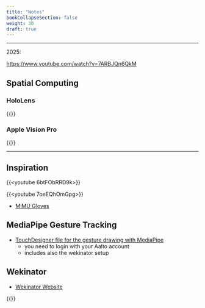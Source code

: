 ```yaml
---
title: "Notes"
bookCollapseSection: false
weight: 30
draft: true
---
```


---


2025:

https://www.youtube.com/watch?v=7ARBJQn6QkM

## Spatial Computing

### HoloLens

{{<youtube me8AzTCiabI>}}

### Apple Vision Pro

{{<youtube Vb0dG-2huJE>}}

---


## Inspiration

{{<youtube 6btFObRRD9k>}}

{{<youtube 7oeEQhOmGpg>}}

- [MiMU Gloves](https://www.mimugloves.com/)

## MediaPipe Gesture Tracking

- [TouchDesigner file for the gesture drawing with MediaPipe](https://aaltofi-my.sharepoint.com/:f:/g/personal/matti_niinimaki_aalto_fi/EqhsTswBH_hNsIor7REDiMwBY8PVyfBek9bp_CKD0_QgrQ?e=QCWq9Y)  
  - you need to login with your Aalto account
  - includes also the wekinator setup

## Wekinator

- [Wekinator Website](http://www.wekinator.org/)

{{<youtube dPV-gCqy9j4>}}